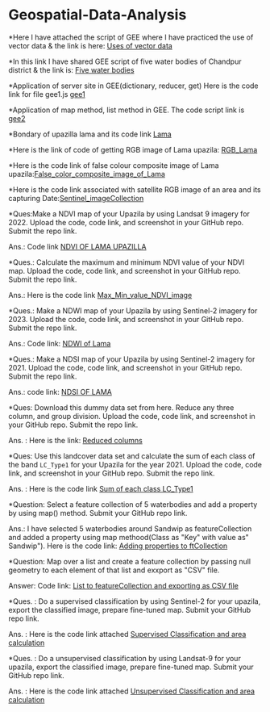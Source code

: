 # Geospatial-Data-Analysis
*Here I have attached the script of GEE where I have practiced the use of vector
data & the link is here: [Uses of vector data](https://code.earthengine.google.com/c73c4a0bc7120c47d980810009ae0f29) 



*In this link I have shared GEE script of five water bodies of Chandpur district & the link is: [Five water bodies](https://https://code.earthengine.google.com/9f0a5fa02575f890c5fe6b2b0e4f2521) 



*Application of server site in GEE(dictionary, reducer, get) Here is the code link for file gee1.js [gee1](https://code.earthengine.google.com/e4245c53df08de5d29f47abfb04b52f8)



*Application of map method, list method in GEE. The code script link is [gee2](https://code.earthengine.google.com/e4245c53df08de5d29f47abfb04b52f8)



*Bondary of upazilla lama and its code link [Lama](https://code.earthengine.google.com/17e7d612d99d2c8c676d06f9f2b134b6)



*Here is the link of code of getting RGB image of Lama upazila: [RGB_Lama](https://code.earthengine.google.com/e956b86b3c44727e8110b8e050774d70)



*Here is the code link of false colour composite image of Lama upazila:[False_color_composite_image_of_Lama](https://code.earthengine.google.com/b5503cc5951a4a9e55769ae2bc117547)




*Here is the code link associated with satellite RGB image of an area and its capturing Date:[Sentinel_imageCollection](https://code.earthengine.google.com/ed8b97f34a33b6a914e45113abd4a00c)



*Ques:Make a NDVI map of your Upazila by using Landsat 9 imagery for 2022. Upload the code, code link, and screenshot in your GitHub repo. Submit the repo link.

Ans.: Code link [NDVI OF LAMA UPAZILLA](https://code.earthengine.google.com/24b8a595d5ff0bb1bde4d80ee835aaa0)



*Ques.: Calculate the maximum and minimum NDVI value of your NDVI map. Upload the code, code link, and screenshot in your GitHub repo. Submit the repo link.

Ans.: Here is the code link [Max_Min_value_NDVI_image](https://code.earthengine.google.com/1860288c43e0b7a7a77d1c91aaaf34aa)


*Ques.:
 Make a NDWI map of your Upazila by using Sentinel-2 imagery for 2023. Upload the code, code link, and screenshot in your GitHub repo. Submit the repo link.


Ans.: Code link:   [NDWI of Lama](https://code.earthengine.google.com/9c8c03a5026a68731d0fad15b0d4f704)


*Ques.:  Make a NDSI map of your Upazila by using Sentinel-2 imagery for 2021. Upload the code, code link, and screenshot in your GitHub repo. Submit the repo link.

Ans.: 
code link: [NDSI OF LAMA](https://code.earthengine.google.com/55d3309df68829d828da56abd4bad8ca)

*Ques: Download this dummy data set from here. Reduce any three column, and group division. Upload the code, code link, and screenshot in your GitHub repo. Submit the repo link.

Ans. : Here is the link: [Reduced columns](https://code.earthengine.google.com/c65e63fc8d9aff9df6032a1695cf91ab)

*Ques: Use this landcover data set  and calculate the sum of each class of the band `LC_Type1` for your Upazila for the year 2021. Upload the code, code link, and screenshot in your GitHub repo. Submit the repo link.

Ans. : Here is the code link [Sum of each class LC_Type1](https://code.earthengine.google.com/170399dab4665177e54ff5f8939e9c15)

*Question: Select a feature collection of 5 waterbodies and add a property by using map() method. Submit your GitHub repo link.

Ans.: I have selected 5 waterbodies around Sandwip as featureCollection and added a property using map methood(Class as "Key" with value as" Sandwip"). Here is the code link: [Adding properties to ftCollection](https://code.earthengine.google.com/c79e16af25d82248452e6e717e7cf885)


*Question: Map over a list and create a feature collection by passing null geometry to each element of that list and exxport as "CSV" file.

Answer: Code link:
[List to featureCollection and exporting as CSV file](https://code.earthengine.google.com/186d5cb5219929bf772a1a5d95ce4bbb)


*Ques. :  Do a supervised classification by using Sentinel-2 for your upazila, export the classified image, prepare fine-tuned map. Submit your GitHub repo link.

Ans. : Here is the code link attached [Supervised Classification and area calculation](https://code.earthengine.google.com/dbf92381cd86b2eb54646183cb57720a)



*Ques. :  Do a unsupervised classification by using Landsat-9 for your upazila, export the classified image, prepare fine-tuned map. Submit your GitHub repo link.

Ans. : Here is the code link attached [Unsupervised Classification and area calculation](https://code.earthengine.google.com/4ce05aa903aaa3084ae8c555539bbe12)













